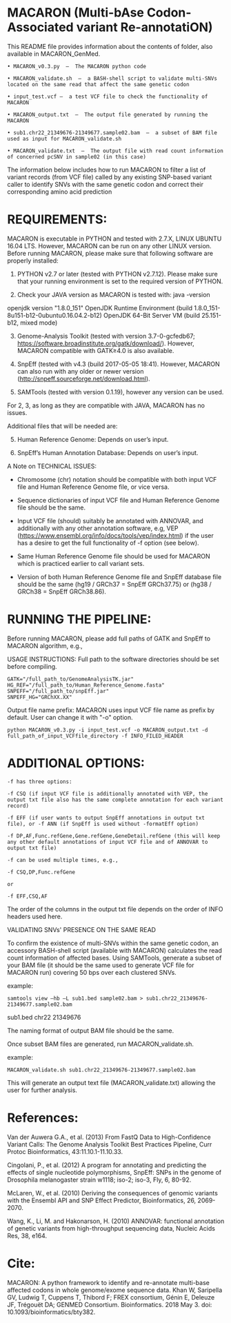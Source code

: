 # MACARON (Multi-bAse Codon-Associated variant Re-annotatiON)


This README file provides information about the contents of folder, also available in MACARON_GenMed.

    • MACARON_v0.3.py  –  The MACARON python code
    
    • MACARON_validate.sh  –  a BASH-shell script to validate multi-SNVs located on the same read that affect the same genetic codon
    
    • input_test.vcf –  a test VCF file to check the functionality of MACARON
    
    • MACARON_output.txt  –  The output file generated by running the MACARON
    
    • sub1.chr22_21349676-21349677.sample02.bam  –  a subset of BAM file used as input for MACARON_validate.sh
    
    • MACARON_validate.txt  –  The output file with read count information of concerned pcSNV in sample02 (in this case)
    
The information below includes how to run MACARON to filter a list of variant records (from VCF file) called by any existing SNP-based variant caller to identify SNVs with the same genetic codon and correct their corresponding amino acid prediction


# REQUIREMENTS:

MACARON is executable in PYTHON and tested with 2.7.X, LINUX UBUNTU 16.04 LTS. However, MACARON can be run on any other LINUX version. Before running MACARON, please make sure that following software are properly installed:

1. PYTHON v2.7 or later (tested with PYTHON v2.7.12). Please make sure that your running environment is set to the required version of PYTHON.

2. Check your JAVA version as MACARON is tested with: java -version

openjdk version "1.8.0_151"
OpenJDK Runtime Environment (build 1.8.0_151-8u151-b12-0ubuntu0.16.04.2-b12)
OpenJDK 64-Bit Server VM (build 25.151-b12, mixed mode)

3. Genome-Analysis Toolkit (tested with version 3.7-0-gcfedb67; https://software.broadinstitute.org/gatk/download/). However, MACARON compatible with GATK≥4.0 is also available.

4. SnpEff (tested with v4.3 (build 2017-05-05 18:41). However, MACARON can also run with any older or newer version (http://snpeff.sourceforge.net/download.html).

5. SAMTools (tested with version 0.1.19), however any version can be used.

For 2, 3, as long as they are compatible with JAVA, MACARON has no issues.

Additional files that will be needed are:

5. Human Reference Genome: Depends on user’s input.

6. SnpEff’s Human Annotation Database: Depends on user’s input.

A Note on TECHNICAL ISSUES:

- Chromosome (chr) notation should be compatible with both input VCF file and Human Reference Genome file, or vice versa.

- Sequence dictionaries of input VCF file and Human Reference Genome file should be the same.

- Input VCF file (should) suitably be annotated with ANNOVAR, and additionally with any other annotation software, e.g, VEP (https://www.ensembl.org/info/docs/tools/vep/index.html) if the user has a desire to get the full functionality of -f option (see below).

- Same Human Reference Genome file should be used for MACARON which is practiced earlier to call variant sets.

- Version of both Human Reference Genome file and SnpEff database file should be the same (hg19 / GRCh37 = SnpEff GRCh37.75) or (hg38 / GRCh38 = SnpEff GRCh38.86).

# RUNNING THE PIPELINE:

Before running MACARON, please add full paths of GATK and SnpEff to MACARON algorithm, e.g.,

USAGE INSTRUCTIONS: Full path to the software directories should be set before compiling.

    GATK="/full_path_to/GenomeAnalysisTK.jar"
    HG_REF="/full_path_to/Human_Reference_Genome.fasta"
    SNPEFF="/full_path_to/snpEff.jar"
    SNPEFF_HG="GRChXX.XX"

Output file name prefix: MACARON uses input VCF file name as prefix by default. User can change it with "-o" option.

    python MACARON_v0.3.py -i input_test.vcf -o MACARON_output.txt -d full_path_of_input_VCFfile_directory -f INFO_FILED_HEADER

# ADDITIONAL OPTIONS:

    -f has three options:

    -f CSQ (if input VCF file is additionally annotated with VEP, the output txt file also has the same complete annotation for each variant record)

    -f EFF (if user wants to output SnpEff annotations in output txt file), or -f ANN (if SnpEff is used without -formatEff option)

    -f DP,AF,Func.refGene,Gene.refGene,GeneDetail.refGene (this will keep any other default annotations of input VCF file and of ANNOVAR to output txt file)

    -f can be used multiple times, e.g.,

    -f CSQ,DP,Func.refGene

    or

    -f EFF,CSQ,AF

The order of the columns in the output txt file depends on the order of INFO headers used here.

VALIDATING SNVs' PRESENCE ON THE SAME READ

To confirm the existence of multi-SNVs within the same genetic codon, an accessory BASH-shell script (available with MACARON) calculates the read count information of affected bases. Using SAMTools, generate a subset of your BAM file (it should be the same used to generate VCF file for MACARON run) covering 50 bps over each clustered SNVs.

example:

    samtools view –hb –L sub1.bed sample02.bam > sub1.chr22_21349676-21349677.sample02.bam

sub1.bed
chr22	21349676

The naming format of output BAM file should be the same.

Once subset BAM files are generated, run MACARON_validate.sh.

example: 
    
    MACARON_validate.sh sub1.chr22_21349676-21349677.sample02.bam

This will generate an output text file (MACARON_validate.txt) allowing the user for further analysis.


# References:

Van der Auwera G.A., et al. (2013) From FastQ Data to High-Confidence Variant Calls: The Genome Analysis Toolkit Best Practices Pipeline, Curr Protoc Bioinformatics, 43:11.10.1-11.10.33.

Cingolani, P., et al. (2012) A program for annotating and predicting the effects of single nucleotide polymorphisms, SnpEff: SNPs in the genome of Drosophila melanogaster strain w1118; iso-2; iso-3, Fly, 6, 80-92.

McLaren, W., et al. (2010) Deriving the consequences of genomic variants with the Ensembl API and SNP Effect Predictor, Bioinformatics, 26, 2069-2070.

Wang, K., Li, M. and Hakonarson, H. (2010) ANNOVAR: functional annotation of genetic variants from high-throughput sequencing data, Nucleic Acids Res, 38, e164.


# Cite:

MACARON: A python framework to identify and re-annotate multi-base affected codons in whole genome/exome sequence data.
Khan W, Saripella GV, Ludwig T, Cuppens T, Thibord F; FREX consortium, Génin E, Deleuze JF, Trégouët DA; GENMED Consortium.
Bioinformatics. 2018 May 3. doi: 10.1093/bioinformatics/bty382.
